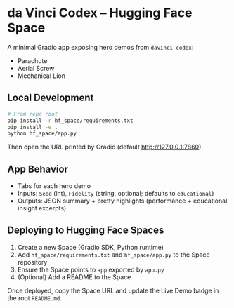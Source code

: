 # da Vinci Codex – Hugging Face Space

A minimal Gradio app exposing hero demos from `davinci-codex`:

- Parachute
- Aerial Screw
- Mechanical Lion

## Local Development

```bash
# From repo root
pip install -r hf_space/requirements.txt
pip install -e .
python hf_space/app.py
```

Then open the URL printed by Gradio (default http://127.0.0.1:7860).

## App Behavior

- Tabs for each hero demo
- Inputs: `Seed` (int), `Fidelity` (string, optional; defaults to `educational`)
- Outputs: JSON summary + pretty highlights (performance + educational insight excerpts)

## Deploying to Hugging Face Spaces

1. Create a new Space (Gradio SDK, Python runtime)
2. Add `hf_space/requirements.txt` and `hf_space/app.py` to the Space repository
3. Ensure the Space points to `app` exported by `app.py`
4. (Optional) Add a README to the Space

Once deployed, copy the Space URL and update the Live Demo badge in the root `README.md`.
